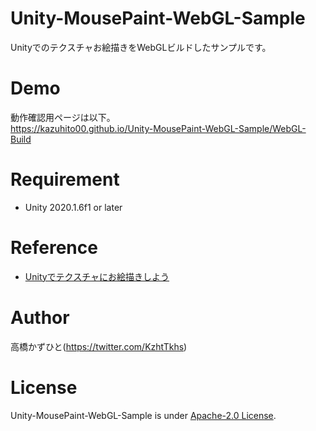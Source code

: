 # Unity-MousePaint-WebGL-Sample
Unityでのテクスチャお絵描きをWebGLビルドしたサンプルです。

# Demo
動作確認用ページは以下。<br>
https://kazuhito00.github.io/Unity-MousePaint-WebGL-Sample/WebGL-Build

# Requirement 
* Unity 2020.1.6f1 or later

# Reference
* [Unityでテクスチャにお絵描きしよう](https://nn-hokuson.hatenablog.com/entry/2016/12/08/200133)

# Author
高橋かずひと(https://twitter.com/KzhtTkhs)
 
# License 
Unity-MousePaint-WebGL-Sample is under [Apache-2.0 License](LICENSE).
